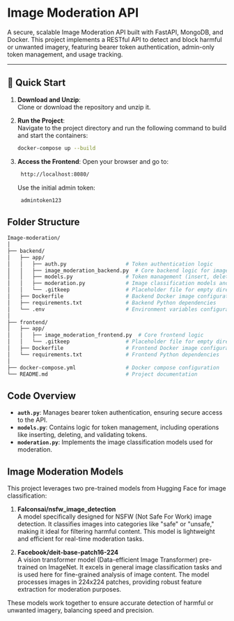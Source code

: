 # Image Moderation API

A secure, scalable Image Moderation API built with FastAPI, MongoDB, and Docker. This project implements a RESTful API to detect and block harmful or unwanted imagery, featuring bearer token authentication, admin-only token management, and usage tracking.

---

## 🚀 Quick Start

1. **Download and Unzip**:  
   Clone or download the repository and unzip it.

2. **Run the Project**:  
   Navigate to the project directory and run the following command to build and start the containers:  
   ```bash
   docker-compose up --build

3. **Access the Frontend**:
    Open your browser and go to:
   ```bash
    http://localhost:8080/
   ```
    Use the initial admin token:
   ```bash
    admintoken123
   ```

## Folder Structure
```bash
Image-moderation/
│
├── backend/
│   ├── app/
│   │   ├── auth.py                   # Token authentication logic
│   │   ├── image_moderation_backend.py  # Core backend logic for image moderation
│   │   ├── models.py                 # Token management (insert, delete, validate)
│   │   ├── moderation.py             # Image classification models and logic
│   │   └── .gitkeep                  # Placeholder file for empty directories
│   ├── Dockerfile                    # Backend Docker image configuration
│   ├── requirements.txt              # Backend Python dependencies
│   └── .env                          # Environment variables configuration
│
├── frontend/
│   ├── app/
│   │   ├── image_moderation_frontend.py  # Core frontend logic
│   │   └── .gitkeep                  # Placeholder file for empty directories
│   ├── Dockerfile                    # Frontend Docker image configuration
│   └── requirements.txt              # Frontend Python dependencies
│
├── docker-compose.yml                # Docker compose configuration
└── README.md                         # Project documentation
```

## Code Overview

- **`auth.py`**: Manages bearer token authentication, ensuring secure access to the API.  
- **`models.py`**: Contains logic for token management, including operations like inserting, deleting, and validating tokens.  
- **`moderation.py`**: Implements the image classification models used for moderation.

## Image Moderation Models

This project leverages two pre-trained models from Hugging Face for image classification:

1. **Falconsai/nsfw_image_detection**  
A model specifically designed for NSFW (Not Safe For Work) image detection. It classifies images into categories like "safe" or "unsafe," making it ideal for filtering harmful content. This model is lightweight and efficient for real-time moderation tasks.

2. **Facebook/deit-base-patch16-224**  
A vision transformer model (Data-efficient Image Transformer) pre-trained on ImageNet. It excels in general image classification tasks and is used here for fine-grained analysis of image content. The model processes images in 224x224 patches, providing robust feature extraction for moderation purposes.

These models work together to ensure accurate detection of harmful or unwanted imagery, balancing speed and precision.
